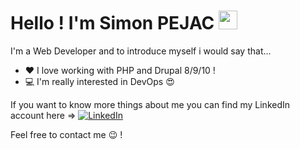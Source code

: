 # Hello ! I'm Simon PEJAC <img src="https://raw.githubusercontent.com/MartinHeinz/MartinHeinz/master/wave.gif" width="30px">

I'm a Web Developer and to introduce myself i would say that... 

- ❤ I love working with PHP and Drupal 8/9/10 !
- 💻 I'm really interested in DevOps 😍

If you want to know more things about me you can find my LinkedIn account here => [![LinkedIn][3.2]][3] 

<p>Feel free to contact me 😉 !</p>

[1.2]: https://i.imgur.com/FjYA9jt.png
[3.2]: https://i.imgur.com/2KrxgVS.png

<!-- links to your social media accounts -->

[1]: https://twitter.com/Simon_P35
[3]: https://www.linkedin.com/in/simon-pejac-04305645/
